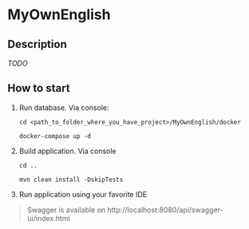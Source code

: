 # MyOwnEnglish

## Description

_TODO_

## How to start

1. Run database. Via console:
    ```
   cd <path_to_folder_where_you_have_project>/MyOwnEnglish/docker

    docker-compose up -d
   
2. Build application. Via console
    ```
    cd ..

    mvn clean install -DskipTests

3. Run application using your favorite IDE

> Swagger is available  on http://localhost:8080/api/swagger-ui/index.html 